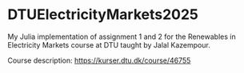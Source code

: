 # DTUElectricityMarkets2025
My Julia implementation of assignment 1 and 2 for the Renewables in Electricity Markets course at DTU taught by Jalal Kazempour.

Course description: https://kurser.dtu.dk/course/46755
